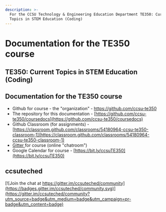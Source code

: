 ```yaml
---
description: >-
  For the CCSU Technology & Engineering Education Department TE350: Current
  Topics in STEM Education (Coding)
---
```


# Documentation for the TE350 course

## **TE350: Current Topics in STEM Education \(Coding\)**

## Documentation for the TE350 course

* Github for course - the "organization" - [https://github.com/ccsu-te350 ](https://github.com/ccsu-te350%20)
* The repository for this documentation - [https://github.com/ccsu-te350/coursedocs](https://github.com/ccsu-te350/coursedocs)
* Github Classroom \(for assignments\) - [https://classroom.github.com/classrooms/54180964-ccsu-te350-classroom-1](https://classroom.github.com/classrooms/54180964-ccsu-te350-classroom-1)
* [Gitter ](https://gitter.im/ccsuteched/community?utm_source=share-link&utm_medium=link&utm_campaign=share-link)for course \(online "chatroom"\)
* Google Calendar for course - [https://bit.ly/ccsuTE350](https://bit.ly/ccsuTE350)

## ccsuteched

[![Join the chat at https://gitter.im/ccsuteched/community](https://badges.gitter.im/ccsuteched/community.svg)](https://gitter.im/ccsuteched/community?utm_source=badge&utm_medium=badge&utm_campaign=pr-badge&utm_content=badge)

